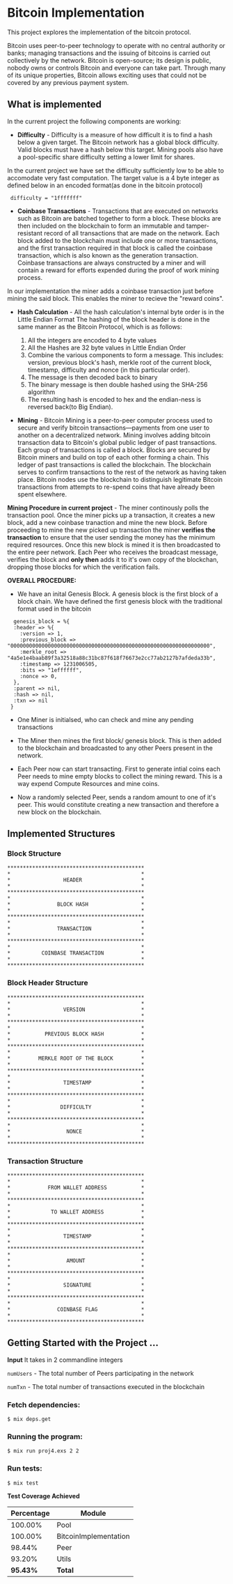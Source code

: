 # Bitcoin Implementation
This project explores the implementation of the bitcoin protocol.

Bitcoin uses peer-to-peer technology to operate with no central authority or banks; managing transactions and the issuing of bitcoins is carried out collectively by the network. Bitcoin is open-source; its design is public, nobody owns or controls Bitcoin and everyone can take part. Through many of its unique properties, Bitcoin allows exciting uses that could not be covered by any previous payment system.

## What is implemented
In the current project the following components are working:

* **Difficulty** - 
Difficulty is a measure of how difficult it is to find a hash below a given target.
The Bitcoin network has a global block difficulty. Valid blocks must have a hash below this target. Mining pools also have a pool-specific share difficulty setting a lower limit for shares.

In the current project we have set the difficulty sufficiently low to be able to accomodate very fast computation. The target value is a 4 byte integer as defined below in an encoded format(as done in the bitcoin protocol)
```
 difficulty = "1fffffff"
```

* **Coinbase Transactions** -
Transactions that are executed on networks such as Bitcoin are batched together to form a block. These blocks are then included on the blockchain to form an immutable and tamper-resistant record of all transactions that are made on the network. Each block added to the blockchain must include one or more transactions, and the first transaction required in that block is called the coinbase transaction, which is also known as the generation transaction.
Coinbase transactions are always constructed by a miner and will contain a reward for efforts expended during the proof of work mining process.

In our implementation the miner adds a coinbase transaction just before mining the said block. This enables the miner to recieve the "reward coins".

* **Hash Calculation** - 
All the hash calculation's internal byte order is in the Little Endian Format
The hashing of the block header is done in the same manner as the Bitcoin Protocol, which is as follows: 
  1. All the integers are encoded to 4 byte values
  2. All the Hashes are 32 byte values in Little Endian Order
  3. Combine the various components to form a message. This includes: version, previous block's hash, merkle root of the current block, timestamp, difficulty and nonce (in this particular order).
  4. The message is then decoded back to binary
  5. The binary message is then double hashed using the SHA-256 algorithm
  6. The resulting hash is encoded to hex and the endian-ness is reversed back(to Big Endian).


* **Mining** - 
Bitcoin Mining is a peer-to-peer computer process used to secure and verify bitcoin transactions—payments from one user to another on a decentralized network. Mining involves adding bitcoin transaction data to Bitcoin's global public ledger of past transactions. Each group of transactions is called a block. Blocks are secured by Bitcoin miners and build on top of each other forming a chain. This ledger of past transactions is called the blockchain. The blockchain serves to confirm transactions to the rest of the network as having taken place. Bitcoin nodes use the blockchain to distinguish legitimate Bitcoin transactions from attempts to re-spend coins that have already been spent elsewhere.

**Mining Procedure in current project** - 
The miner continously polls the transaction pool. Once the miner picks up a transaction, it creates a new block, add a new coinbase tranaction and mine the new block.
Before proceeding to mine the new picked up transaction the miner **verifies the transaction** to ensure that the user sending the money has the minimum required resources. 
Once this new block is mined it is then broadcasted to the entire peer network. 
Each Peer who receives the broadcast message, verifies the block and **only then** adds it to it's own copy of the blockchan, dropping those blocks for which the verification fails.

**OVERALL PROCEDURE:**
* We have an inital Genesis Block.
  A genesis block is the first block of a block chain. We have defined the first genesis block with the traditional format used in the bitcoin
```
  genesis_block = %{
  :header => %{
    :version => 1,
    :previous_block => "0000000000000000000000000000000000000000000000000000000000000000",
    :merkle_root => "4a5e1e4baab89f3a32518a88c31bc87f618f76673e2cc77ab2127b7afdeda33b",
    :timestamp => 1231006505,
    :bits => "1effffff",
    :nonce => 0,
  },
  :parent => nil,
  :hash => nil,
  :txn => nil
 }
```

* One Miner is initialsed, who can check and mine any pending transactions

* The Miner then mines the first block/ genesis block. This is then added to the blockchain and broadcasted to any other Peers present in the network.

* Each Peer now can start transacting.
First to generate intial coins each Peer needs to mine empty blocks to collect the mining reward. 
This is a way expend Compute Resources and mine coins. 

* Now a randomly selected Peer, sends a random amount to one of it's peer. This would constitute creating a new transaction and therefore a new block on the blockchain.

## Implemented Structures

### Block Structure
```
********************************************
*                                          *
*                 HEADER                   *
*                                          *   
********************************************
*                                          *
*               BLOCK HASH                 *
*                                          *
********************************************
*                                          *
*               TRANSACTION                *
*                                          *
********************************************
*                                          *
*          COINBASE TRANSACTION            *
*                                          *
********************************************
```

### Block Header Structure

```
********************************************
*                                          *
*                 VERSION                  *
*                                          *   
********************************************
*                                          *
*           PREVIOUS BLOCK HASH            *
*                                          *
********************************************
*                                          *
*         MERKLE ROOT OF THE BLOCK         *
*                                          *
********************************************
*                                          *
*                 TIMESTAMP                *
*                                          *
********************************************
*                                          *
*                DIFFICULTY                *
*                                          *
********************************************
*                                          *
*                  NONCE                   *
*                                          *
********************************************
```

### Transaction Structure

```
********************************************
*                                          *
*            FROM WALLET ADDRESS           *
*                                          *   
********************************************
*                                          *
*             TO WALLET ADDRESS            *
*                                          *
********************************************
*                                          *
*                 TIMESTAMP                *
*                                          *
********************************************
*                                          *
*                  AMOUNT                  *
*                                          *
********************************************
*                                          *
*                 SIGNATURE                *
*                                          *
********************************************
*                                          *
*               COINBASE FLAG              *
*                                          *
********************************************
```

## Getting Started with the Project ...

**Input** 
It takes in 2 commandline integers

```numUsers``` -  The total number of Peers participating in the network

```numTxn```   -  The total number of transactions executed in the blockchain

### Fetch dependencies:  
```
$ mix deps.get
```

### Running the program:
```
$ mix run proj4.exs 2 2
```

### Run tests: 
```
$ mix test
```

**Test Coverage Achieved**

Percentage | Module
-----------|-----------------------
   100.00% | Pool
   100.00% | BitcoinImplementation
   98.44%  | Peer
   93.20%  | Utils
   **95.43%**| **Total**
